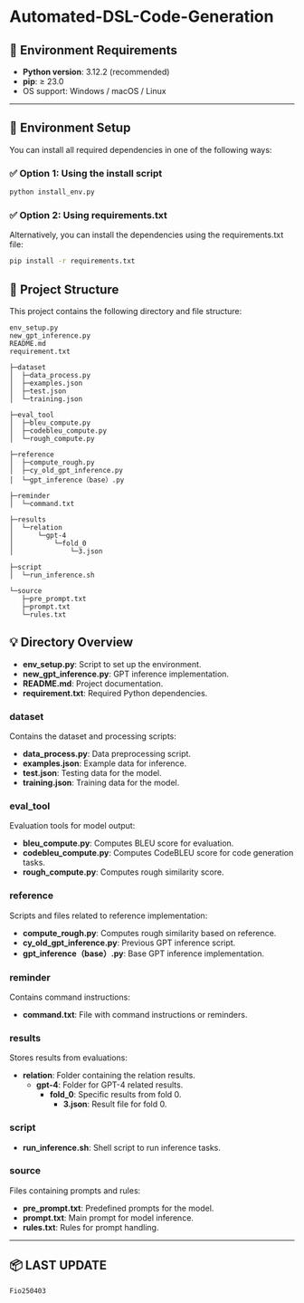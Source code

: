 # Automated-DSL-Code-Generation

## 🐍 Environment Requirements

- **Python version**: 3.12.2 (recommended)
- **pip**: ≥ 23.0
- OS support: Windows / macOS / Linux

---

## 🔧 Environment Setup

You can install all required dependencies in one of the following ways:

### ✅ Option 1: Using the install script

```bash
python install_env.py
```
### ✅ Option 2: Using requirements.txt
Alternatively, you can install the dependencies using the requirements.txt file:

```bash
pip install -r requirements.txt
```
## 📂 Project Structure

This project contains the following directory and file structure:

```
env_setup.py
new_gpt_inference.py
README.md
requirement.txt

├─dataset
│  ├─data_process.py
│  ├─examples.json
│  ├─test.json
│  └─training.json

├─eval_tool
│  ├─bleu_compute.py
│  ├─codebleu_compute.py
│  └─rough_compute.py

├─reference
│  ├─compute_rough.py
│  ├─cy_old_gpt_inference.py
│  └─gpt_inference（base）.py

├─reminder
│  └─command.txt

├─results
│  └─relation
│      └─gpt-4
│          └─fold_0
│              └─3.json

├─script
│  └─run_inference.sh

└─source
   ├─pre_prompt.txt
   ├─prompt.txt
   └─rules.txt
```

## 💡 Directory Overview

- **env_setup.py**: Script to set up the environment.
- **new_gpt_inference.py**: GPT inference implementation.
- **README.md**: Project documentation.
- **requirement.txt**: Required Python dependencies.

### dataset
Contains the dataset and processing scripts:
- **data_process.py**: Data preprocessing script.
- **examples.json**: Example data for inference.
- **test.json**: Testing data for the model.
- **training.json**: Training data for the model.

### eval_tool
Evaluation tools for model output:
- **bleu_compute.py**: Computes BLEU score for evaluation.
- **codebleu_compute.py**: Computes CodeBLEU score for code generation tasks.
- **rough_compute.py**: Computes rough similarity score.

### reference
Scripts and files related to reference implementation:
- **compute_rough.py**: Computes rough similarity based on reference.
- **cy_old_gpt_inference.py**: Previous GPT inference script.
- **gpt_inference（base）.py**: Base GPT inference implementation.

### reminder
Contains command instructions:
- **command.txt**: File with command instructions or reminders.

### results
Stores results from evaluations:
- **relation**: Folder containing the relation results.
  - **gpt-4**: Folder for GPT-4 related results.
    - **fold_0**: Specific results from fold 0.
      - **3.json**: Result file for fold 0.

### script
- **run_inference.sh**: Shell script to run inference tasks.

### source
Files containing prompts and rules:
- **pre_prompt.txt**: Predefined prompts for the model.
- **prompt.txt**: Main prompt for model inference.
- **rules.txt**: Rules for prompt handling.

---

## 📦 LAST UPDATE
```
Fio250403
